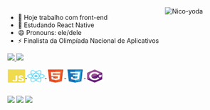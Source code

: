 <img align="right" alt="Nico-yoda" height="120" width="150" src="https://1.bp.blogspot.com/-2s7KEKQXE5Y/XgBnpZVYByI/AAAAAAAAMDE/ZDu7dDxbWxs-ZZIm_BoOX8HtoYDcuqMxgCLcBGAsYHQ/s1600/10%2BStatic%2BShock%2B%2528Super%2BChoque%2529%2Bhttpsnegro-geek-nerd.blogspot.com.gif">
  
- 🔭 Hoje trabalho com front-end
- 🌱 Estudando React Native
- 😄 Pronouns: ele/dele
- ⚡ Finalista da Olimpíada Nacional de Aplicativos
<div>
  <a href="https://github.com/NicollasIsaac">
  <img height="180em" src="https://github-readme-stats.vercel.app/api?username=nicollasisaac&show_iconstrue&theme=dracula&include_all_commits=true&count_private=true"/>
  <img height="180em" src="https://github-readme-stats.vercel.app/api/top-langs/?username=nicollasisaac&layout=compact&langs_count=16&show_iconstrue&theme=dracula&include_all_commits=true&count_private=true"/>
</div>
 <div style="display: inline_block"><br>
  <img align="center" alt="Nico-Js" height="30" width="40" src="https://raw.githubusercontent.com/devicons/devicon/master/icons/javascript/javascript-plain.svg">
  <img align="center" alt="Nico-React" height="30" width="40" src="https://raw.githubusercontent.com/devicons/devicon/master/icons/react/react-original.svg">
  <img align="center" alt="Nico-HTML" height="30" width="40" src="https://raw.githubusercontent.com/devicons/devicon/master/icons/html5/html5-original.svg">
  <img align="center" alt="Nico-CSS" height="30" width="40" src="https://raw.githubusercontent.com/devicons/devicon/master/icons/css3/css3-original.svg">
  <img align="center" alt="Nico-Csharp" height="30" width="40" src="https://raw.githubusercontent.com/devicons/devicon/master/icons/csharp/csharp-original.svg">
</div>

  ##
 <div>
  <a href="https://instagram.com/nicollas.isaac9" target="_blank"><img src="https://img.shields.io/badge/-Instagram-%23E4405F?style=for-the-badge&logo=instagram&logoColor=white" target="_blank"></a>
  <a href = "mailto:nicollasisaac012@gmail.com"><img src="https://img.shields.io/badge/-Gmail-%23333?style=for-the-badge&logo=gmail&logoColor=white" target="_blank"></a>
  <a href="https://www.linkedin.com/in/nicollas-isaac/" target="_blank"><img src="https://img.shields.io/badge/-LinkedIn-%230077B5?style=for-the-badge&logo=linkedin&logoColor=white" target="_blank"></a> 
</div>
 
   

 
